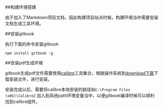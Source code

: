 ##构建环境搭建

由于加入了Markdown项目文档，因此构建项目站点时候，构建环境当中需要安装文档生成工具环境。

##安装gitbook

执行下面的命令安装gitbook

    npm install gitbook -g

##安装pdf生成环境

gitbook生成pdf文件需要使用[calibre](http://calibre-ebook.com/)工具集合，根据操作系统到[download下载](http://calibre-ebook.com/download)下载安装文件，进行安装。

安装完成以后，需要将calibre本地安装的路径如`C:\Program Files (x86)\Calibre2`
加入到系统path环境变量当中，以便gitbook编译时候可以顺利找到calibre组件。



